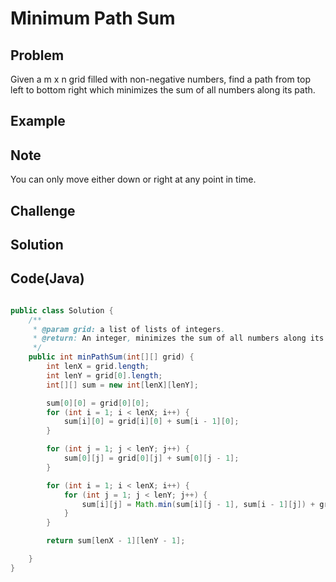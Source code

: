 Minimum Path Sum
===


Problem
-------

Given a m x n grid filled with non-negative numbers, find a path from top left to bottom right which minimizes the sum of all numbers along its path.

Example
-------

Note
---------

You can only move either down or right at any point in time.

Challenge
---------

Solution
--------



Code(Java)
----------

```java

public class Solution {
    /**
     * @param grid: a list of lists of integers.
     * @return: An integer, minimizes the sum of all numbers along its path
     */
    public int minPathSum(int[][] grid) {
        int lenX = grid.length;
        int lenY = grid[0].length;
        int[][] sum = new int[lenX][lenY];

        sum[0][0] = grid[0][0];
        for (int i = 1; i < lenX; i++) {
            sum[i][0] = grid[i][0] + sum[i - 1][0];
        }

        for (int j = 1; j < lenY; j++) {
            sum[0][j] = grid[0][j] + sum[0][j - 1];
        }

        for (int i = 1; i < lenX; i++) {
            for (int j = 1; j < lenY; j++) {
                sum[i][j] = Math.min(sum[i][j - 1], sum[i - 1][j]) + grid[i][j];
            }
        }

        return sum[lenX - 1][lenY - 1];

    }
}

```